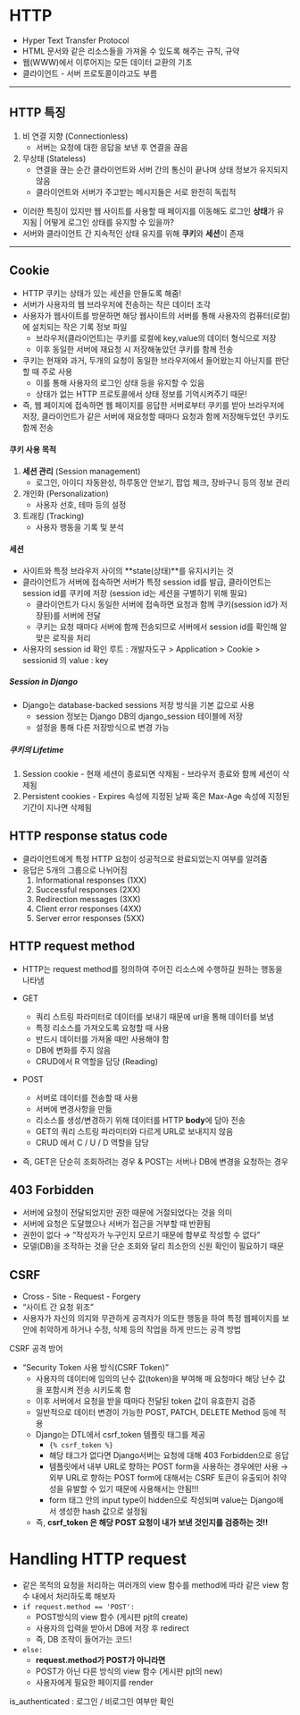 # HTTP
- Hyper Text Transfer Protocol
- HTML 문서와 같은 리소스들을 가져올 수 있도록 해주는 규칙, 규약
- 웹(WWW)에서 이루어지는 모든 데이터 교환의 기초
- 클라이언트 - 서버 프로토콜이라고도 부름
---
## HTTP 특징
1. 비 연결 지향 (Connectionless)
   - 서버는 요청에 대한 응답을 보낸 후 연결을 끊음
2. 무상태 (Stateless)
   - 연결을 끊는 순간 클라이언트와 서버 간의 통신이 끝나며 상태 정보가 유지되지 않음
   - 클라이언트와 서버가 주고받는 메시지들은 서로 완전히 독립적
- 이러한 특징이 있지만 웹 사이트를 사용할 때 페이지를 이동해도 로그인 **상태**가 유지됨
| 어떻게 로그인 상태를 유지할 수 있을까?
- 서버와 클라이언트 간 지속적인 상태 유지를 위해 **쿠키**와 **세션**이 존재
---

## Cookie
- HTTP 쿠키는 상태가 있는 세션을 만들도록 해줌!
- 서버가 사용자의 웹 브라우저에 전송하는 작은 데이터 조각
- 사용자가 웹사이트를 방문하면 해당 웹사이트의 서버를 통해 사용자의 컴퓨터(로컬)에 설치되는 작은 기록 정보 파일
  - 브라우저(클라이언트)는 쿠키를 로컬에 key,value의 데이터 형식으로 저장
  - 이후 동일한 서버에 재요청 시 저장해놓았던 쿠키를 함께 전송
- 쿠키는 현재와 과거, 두개의 요청이 동일한 브라우저에서 들어왔는지 아닌지를 판단할 때 주로 사용
  - 이를 통해 사용자의 로그인 상태 등을 유지할 수 있음
  - 상태가 없는 HTTP 프로토콜에서 상태 정보를 기억시켜주기 때문!
- 즉, 웹 페이지에 접속하면 웹 페이지를 응답한 서버로부터 쿠키를 받아 브라우저에 저장, 클라이언트가 같은 서버에 재요청할 때마다 요청과 함께 저장해두었던 쿠키도 함께 전송
#### 쿠키 사용 목적
1. **세션 관리** (Session management)
   - 로그인, 아이디 자동완성, 하루동안 안보기, 팝업 체크, 장바구니 등의 정보 관리
2. 개인화 (Personalization)
   - 사용자 선호, 테마 등의 설정
3. 트래킹 (Tracking)
   - 사용자 행동을 기록 및 분석

#### 세션
  - 사이트와 특정 브라우저 사이의 **state(상태)**를 유지시키는 것
  - 클라이언트가 서버에 접속하면 서버가 특정 session id를 발급, 클라이언트는 session id를 쿠키에 저장 (session id는 세션을 구별하기 위해 필요)
    - 클라이언트가 다시 동일한 서버에 접속하면 요청과 함께 쿠키(session id가 저장된)를 서버에 전달
    - 쿠키는 요청 때마다 서버에 함께 전송되므로 서버에서 session id를 확인해 알맞은 로직을 처리
  - 사용자의 session id 확인 루트 : 개발자도구 > Application > Cookie > sessionid 의 value : key
  ##### Session in Django
  - Django는 database-backed sessions 저장 방식을 기본 값으로 사용
    - session 정보는 Django DB의 django_session 테이블에 저장
    - 설정을 통해 다른 저장방식으로 변경 가능
  ##### 쿠키의 Lifetime
  1. Session cookie
    - 현재 세션이 종료되면 삭제됨
    - 브라우저 종료와 함께 세션이 삭제됨
   1. Persistent cookies
    - Expires 속성에 지정된 날짜 혹은 Max-Age 속성에 지정된 기간이 지나면 삭제됨

## **HTTP response status code**

- 클라이언트에게 특정 HTTP 요청이 성공적으로 완료되었는지 여부를 알려줌
- 응답은 5개의 그룹으로 나뉘어짐
    1. Informational responses (1XX)
    2. Successful responses (2XX)
    3. Redirection messages (3XX)
    4. Client error responses (4XX)
    5. Server error responses (5XX)


## **HTTP request method**

- HTTP는 request method를 정의하여 주어진 리소스에 수행하길 원하는 행동을 나타냄
- GET
    - 쿼리 스트링 파라미터로 데이터를 보내기 때문에 url을 통해 데이터를 보냄
    - 특정 리소스를 가져오도록 요청할 때 사용
    - 반드시 데이터를 가져올 때만 사용해야 함
    - DB에 변화를 주지 않음
    - CRUD에서 R 역할을 담당 (Reading)
    
- POST
    - 서버로 데이터를 전송할 때 사용
    - 서버에 변경사항을 만듦
    - 리소스를 생성/변경하기 위해 데이터를 HTTP **body**에 담아 전송
    - GET의 쿼리 스트링 파라미터와 다르게 URL로 보내지지 않음
    - CRUD 에서 C / U / D 역할을 담당
- 즉, GET은 단순히 조회하려는 경우 & POST는 서버나 DB에 변경을 요청하는 경우


## **403 Forbidden**

- 서버에 요청이 전달되었지만 권한 때문에 거절되었다는 것을 의미
- 서버에 요청은 도달했으나 서버가 접근을 거부할 때 반환됨
- 권한이 없다 → “작성자가 누구인지 모르기 때문에 함부로 작성할 수 없다”
- 모델(DB)을 조작하는 것을 단순 조회와 달리 최소한의 신원 확인이 필요하기 때문


## CSRF

- Cross - Site - Request - Forgery
- “사이트 간 요청 위조”
- 사용자가 자신의 의지와 무관하게 공격자가 의도한 행동을 하여 특정 웹페이지를 보안에 취약하게 하거나 수정, 삭제 등의 작업을 하게 만드는 공격 방법

CSRF 공격 방어

- “Security Token 사용 방식(CSRF Token)”
    - 사용자의 데이터에 임의의 난수 값(token)을 부여해 매 요청마다 해당 난수 값을 포함시켜 전송 시키도록 함
    - 이후 서버에서 요청을 받을 때마다 전달된 token 값이 유효한지 검증
    - 일반적으로 데이터 변경이 가능한 POST, PATCH, DELETE Method 등에 적용
    - Django는 DTL에서 csrf_token 템플릿 태그를 제공
        - `{% csrf_token %}`
        - 해당 태그가 없다면 Django서버는 요청에 대해 403 Forbidden으로 응답
        - 템플릿에서 내부 URL로 향하는 POST form을 사용하는 경우에만 사용
            → 외부 URL로 향하는 POST form에 대해서는 CSRF 토큰이 유출되어 취약성을 유발할 수 있기 때문에 사용해서는 안됨!!!
        - form 태그 안의 input type이 hidden으로 작성되며 value는 Django에서 생성한 hash 값으로 설정됨
    - 즉, **csrf_token 은 해당 POST 요청이 내가 보낸 것인지를 검증하는 것!!**

# Handling HTTP request
- 같은 목적의 요청을 처리하는 여러개의 view 함수를 method에 따라 같은 view 함수 내에서 처리하도록 해보자
- `if request.method == 'POST':`
  - POST방식의 view 함수 (게시판 pjt의 create)
  - 사용자의 입력을 받아서 DB에 저장 후 redirect
  - 즉, DB 조작이 들어가는 코드!
- `else:`
  - **request.method가 POST가 아니라면**
  - POST가 아닌 다른 방식의 view 함수 (게시판 pjt의 new)
  - 사용자에게 필요한 페이지를 render

is_authenticated : 로그인 / 비로그인 여부만 확인